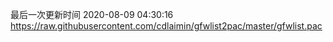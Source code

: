 最后一次更新时间 2020-08-09 04:30:16
https://raw.githubusercontent.com/cdlaimin/gfwlist2pac/master/gfwlist.pac

